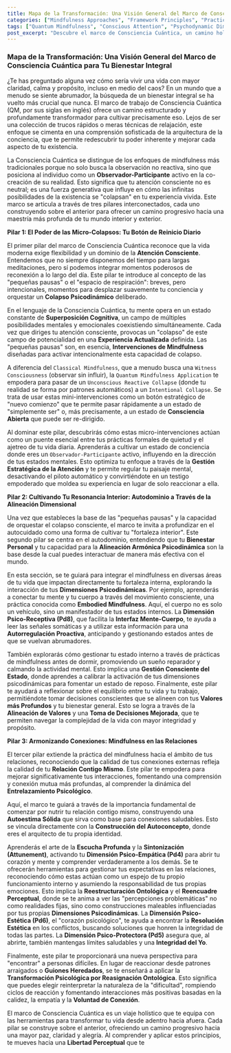 ```yaml
---
title: Mapa de la Transformación: Una Visión General del Marco de Consciencia Cuántica para Tu Bienestar Integral
categories: ["Mindfulness Approaches", "Framework Principles", "Practices"]
tags: ["Quantum Mindfulness", "Conscious Attention", "Psychodynamic Dimensions", "Self-Mastery", "Relational Mindfulness", "Perceptual Freedom", "Emotional Regulation"]
post_excerpt: "Descubre el marco de Consciencia Cuántica, un camino holístico para el bienestar integral. Este artículo explora tres pilares interconectados: el poder de las micro-pausas conscientes, el cultivo de la fuerza interior a través del autodominio, y la nutrición de relaciones armoniosas. Aprende a transformar tu experiencia diaria, profundizar tu autoconciencia y potenciar tus conexiones al asumir un rol activo en la construcción de tu realidad."
---
```


### Mapa de la Transformación: Una Visión General del Marco de Consciencia Cuántica para Tu Bienestar Integral

¿Te has preguntado alguna vez cómo sería vivir una vida con mayor claridad, calma y propósito, incluso en medio del caos? En un mundo que a menudo se siente abrumador, la búsqueda de un bienestar integral se ha vuelto más crucial que nunca. El marco de trabajo de Consciencia Cuántica (QM, por sus siglas en inglés) ofrece un camino estructurado y profundamente transformador para cultivar precisamente eso. Lejos de ser una colección de trucos rápidos o meras técnicas de relajación, este enfoque se cimenta en una comprensión sofisticada de la arquitectura de la conciencia, que te permite redescubrir tu poder inherente y mejorar cada aspecto de tu existencia.

La Consciencia Cuántica se distingue de los enfoques de mindfulness más tradicionales porque no solo busca la observación no reactiva, sino que posiciona al individuo como un **Observador-Participante** activo en la co-creación de su realidad. Esto significa que tu atención consciente no es neutral; es una fuerza generativa que influye en cómo las infinitas posibilidades de la existencia se "colapsan" en tu experiencia vivida. Este marco se articula a través de tres pilares interconectados, cada uno construyendo sobre el anterior para ofrecer un camino progresivo hacia una maestría más profunda de tu mundo interior y exterior.

**Pilar 1: El Poder de las Micro-Colapsos: Tu Botón de Reinicio Diario**

El primer pilar del marco de Consciencia Cuántica reconoce que la vida moderna exige flexibilidad y un dominio de la **Atención Consciente**. Entendemos que no siempre disponemos del tiempo para largas meditaciones, pero sí podemos integrar momentos poderosos de reconexión a lo largo del día. Este pilar te introduce al concepto de las "pequeñas pausas" o el "espacio de respiración": breves, pero intencionales, momentos para desplazar suavemente tu conciencia y orquestar un **Colapso Psicodinámico** deliberado.

En el lenguaje de la Consciencia Cuántica, tu mente opera en un estado constante de **Superposición Cognitiva**, un campo de múltiples posibilidades mentales y emocionales coexistiendo simultáneamente. Cada vez que diriges tu atención consciente, provocas un "colapso" de este campo de potencialidad en una **Experiencia Actualizada** definida. Las "pequeñas pausas" son, en esencia, **Intervenciones de Mindfulness** diseñadas para activar intencionalmente esta capacidad de colapso.

A diferencia del `Classical Mindfulness`, que a menudo busca una `Witness Consciousness` (observar sin influir), la `Quantum Mindfulness Application` te empodera para pasar de un `Unconscious Reactive Collapse` (donde tu realidad se forma por patrones automáticos) a un `Intentional Collapse`. Se trata de usar estas mini-intervenciones como un botón estratégico de "nuevo comienzo" que te permite pasar rápidamente a un estado de "simplemente ser" o, más precisamente, a un estado de **Consciencia Abierta** que puede ser re-dirigido.

Al dominar este pilar, descubrirás cómo estas micro-intervenciones actúan como un puente esencial entre tus prácticas formales de quietud y el ajetreo de tu vida diaria. Aprenderás a cultivar un estado de conciencia donde eres un `Observador-Participante` activo, influyendo en la dirección de tus estados mentales. Esto optimiza tu enfoque a través de la **Gestión Estratégica de la Atención** y te permite regular tu paisaje mental, desactivando el piloto automático y convirtiéndote en un testigo empoderado que moldea su experiencia en lugar de solo reaccionar a ella.

**Pilar 2: Cultivando Tu Resonancia Interior: Autodominio a Través de la Alineación Dimensional**

Una vez que estableces la base de las "pequeñas pausas" y la capacidad de orquestar el colapso consciente, el marco te invita a profundizar en el autocuidado como una forma de cultivar tu "fortaleza interior". Este segundo pilar se centra en el autodominio, entendiendo que tu **Bienestar Personal** y tu capacidad para la **Alineación Armónica Psicodinámica** son la base desde la cual puedes interactuar de manera más efectiva con el mundo.

En esta sección, se te guiará para integrar el mindfulness en diversas áreas de tu vida que impactan directamente tu fortaleza interna, explorando la interacción de tus **Dimensiones Psicodinámicas**. Por ejemplo, aprenderás a conectar tu mente y tu cuerpo a través del movimiento consciente, una práctica conocida como **Embodied Mindfulness**. Aquí, el cuerpo no es solo un vehículo, sino un manifestador de tus estados internos. La **Dimensión Psico-Receptiva (Pd8)**, que facilita la **Interfaz Mente-Cuerpo**, te ayuda a leer las señales somáticas y a utilizar esta información para una **Autorregulación Proactiva**, anticipando y gestionando estados antes de que se vuelvan abrumadores.

También explorarás cómo gestionar tu estado interno a través de prácticas de mindfulness antes de dormir, promoviendo un sueño reparador y calmando la actividad mental. Esto implica una **Gestión Consciente del Estado**, donde aprendes a calibrar la activación de tus dimensiones psicodinámicas para fomentar un estado de reposo. Finalmente, este pilar te ayudará a reflexionar sobre el equilibrio entre tu vida y tu trabajo, permitiéndote tomar decisiones conscientes que se alineen con tus **Valores más Profundos** y tu bienestar general. Esto se logra a través de la **Alineación de Valores** y una **Toma de Decisiones Mejorada**, que te permiten navegar la complejidad de la vida con mayor integridad y propósito.

**Pilar 3: Armonizando Conexiones: Mindfulness en las Relaciones**

El tercer pilar extiende la práctica del mindfulness hacia el ámbito de tus relaciones, reconociendo que la calidad de tus conexiones externas refleja la calidad de tu **Relación Contigo Mismo**. Este pilar te empodera para mejorar significativamente tus interacciones, fomentando una comprensión y conexión mutua más profundas, al comprender la dinámica del **Entrelazamiento Psicológico**.

Aquí, el marco te guiará a través de la importancia fundamental de comenzar por nutrir tu relación contigo mismo, construyendo una **Autoestima Sólida** que sirva como base para conexiones saludables. Esto se vincula directamente con la **Construcción del Autoconcepto**, donde eres el arquitecto de tu propia identidad.

Aprenderás el arte de la **Escucha Profunda** y la **Sintonización (Attunement)**, activando tu **Dimensión Psico-Empática (Pd4)** para abrir tu corazón y mente y comprender verdaderamente a los demás. Se te ofrecerán herramientas para gestionar tus expectativas en las relaciones, reconociendo cómo estas actúan como un espejo de tu propio funcionamiento interno y asumiendo la responsabilidad de tus propias emociones. Esto implica la **Reestructuración Ontológica** y el **Reencuadre Perceptual**, donde se te anima a ver las "percepciones problemáticas" no como realidades fijas, sino como construcciones maleables influenciadas por tus propias **Dimensiones Psicodinámicas**. La **Dimensión Psico-Estética (Pd6)**, el "corazón psicológico", te ayuda a encontrar la **Resolución Estética** en los conflictos, buscando soluciones que honren la integridad de todas las partes. La **Dimensión Psico-Protectora (Pd5)** asegura que, al abrirte, también mantengas límites saludables y una **Integridad del Yo**.

Finalmente, este pilar te proporcionará una nueva perspectiva para "encontrar" a personas difíciles. En lugar de reaccionar desde patrones arraigados o **Guiones Heredados**, se te enseñará a aplicar la **Transformación Psicológica por Reasignación Ontológica**. Esto significa que puedes elegir reinterpretar la naturaleza de la "dificultad", rompiendo ciclos de reacción y fomentando interacciones más positivas basadas en la calidez, la empatía y la **Voluntad de Conexión**.

El marco de Consciencia Cuántica es un viaje holístico que te equipa con las herramientas para transformar tu vida desde adentro hacia afuera. Cada pilar se construye sobre el anterior, ofreciendo un camino progresivo hacia una mayor paz, claridad y alegría. Al comprender y aplicar estos principios, te mueves hacia una **Libertad Perceptual** que te